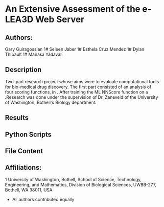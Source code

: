 # An Extensive Assessment of the e-LEA3D Web Server

## Authors:
Gary Guiragossian 1#
Seleen Jaber 1#
Esthela Cruz Mendez 1#
Dylan Thibault 1#
Manasa Yadavalli 

## Description
Two-part research project whose aims were to evaluate computational tools for bio-medical drug discovery. The first part consisted of an analysis of four scoring functions, in . After training the ML NNScore function on a .Research was done under the supervision of Dr. Zaneveld of the University of Washington, Bothell's Biology department.

## Results

## Python Scripts

## File Content

## Affiliations:
1 University of Washington, Bothell, School of Science, Technology, Engineering, and
Mathematics, Division of Biological Sciences, UWBB-277, Bothell, WA 98011,
USA
* All authors contributed equally

